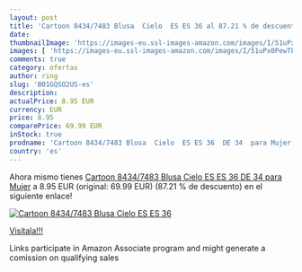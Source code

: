 ```yaml
---
layout: post
title: 'Cartoon 8434/7483 Blusa  Cielo  ES ES 36 al 87.21 % de descuento'
date: 
thumbnailImage: 'https://images-eu.ssl-images-amazon.com/images/I/51uPx0PewTL._SL200_.jpg'
images: [ 'https://images-eu.ssl-images-amazon.com/images/I/51uPx0PewTL._SL200_.jpg' ]
comments: true
category: ofertas
author: ring
slug: 'B01GQSO2US-es'
description:
actualPrice: 8.95 EUR
currency: EUR
price: 8.95
comparePrice: 69.99 EUR
inStock: true
prodname: 'Cartoon 8434/7483 Blusa  Cielo  ES ES 36  DE 34  para Mujer'
country: 'es'
---
```


Ahora mismo tienes [Cartoon 8434/7483 Blusa  Cielo  ES ES 36  DE 34  para Mujer](https://www.amazon.es/dp/B01GQSO2US/?tag=tolees-21) a 8.95 EUR (original: 69.99 EUR) (87.21 %  de descuento) en el siguiente enlace!

[![Cartoon 8434/7483 Blusa  Cielo  ES ES 36](https://images-eu.ssl-images-amazon.com/images/I/51uPx0PewTL._SL200_.jpg)](https://www.amazon.es/dp/B01GQSO2US/?tag=tolees-21)

[Visítala!!!](https://www.amazon.es/dp/B01GQSO2US/?tag=tolees-21)

Links participate in Amazon Associate program and might generate a comission on qualifying sales
